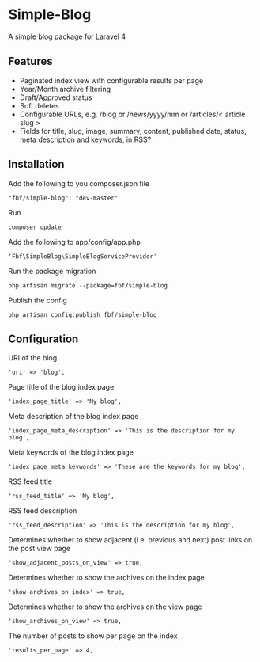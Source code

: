 Simple-Blog
===========

A simple blog package for Laravel 4

## Features

* Paginated index view with configurable results per page
* Year/Month archive filtering
* Draft/Approved status
* Soft deletes
* Configurable URLs, e.g. /blog or /news/yyyy/mm or /articles/< article slug >
* Fields for title, slug, image, summary, content, published date, status, meta description and keywords, in RSS?

## Installation

Add the following to you composer.json file

    "fbf/simple-blog": "dev-master"

Run

    composer update

Add the following to app/config/app.php

    'Fbf\SimpleBlog\SimpleBlogServiceProvider'

Run the package migration

    php artisan migrate --package=fbf/simple-blog

Publish the config

    php artisan config:publish fbf/simple-blog

## Configuration

URI of the blog

	'uri' => 'blog',

Page title of the blog index page

	'index_page_title' => 'My blog',

Meta description of the blog index page

	'index_page_meta_description' => 'This is the description for my blog',

Meta keywords of the blog index page

	'index_page_meta_keywords' => 'These are the keywords for my blog',

RSS feed title

	'rss_feed_title' => 'My blog',

RSS feed description

	'rss_feed_description' => 'This is the description for my blog',

Determines whether to show adjacent (i.e. previous and next) post links on the post view page

	'show_adjacent_posts_on_view' => true,

Determines whether to show the archives on the index page

	'show_archives_on_index' => true,

Determines whether to show the archives on the view page

	'show_archives_on_view' => true,

The number of posts to show per page on the index

	'results_per_page' => 4,